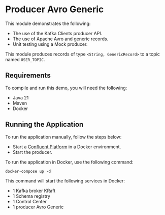 # Producer Avro Generic

This module demonstrates the following:

- The use of the Kafka Clients producer API.
- The use of Apache Avro and generic records.
- Unit testing using a Mock producer.

This module produces records of type `<String, GenericRecord>` to a topic named `USER_TOPIC`.

## Requirements

To compile and run this demo, you will need the following:

- Java 21
- Maven
- Docker

## Running the Application

To run the application manually, follow the steps below:

- Start a [Confluent Platform](https://docs.confluent.io/platform/current/quickstart/ce-docker-quickstart.html#step-1-download-and-start-cp) in a Docker environment.
- Start the producer.

To run the application in Docker, use the following command:

```console
docker-compose up -d
```

This command will start the following services in Docker:

- 1 Kafka broker KRaft
- 1 Schema registry
- 1 Control Center
- 1 producer Avro Generic
